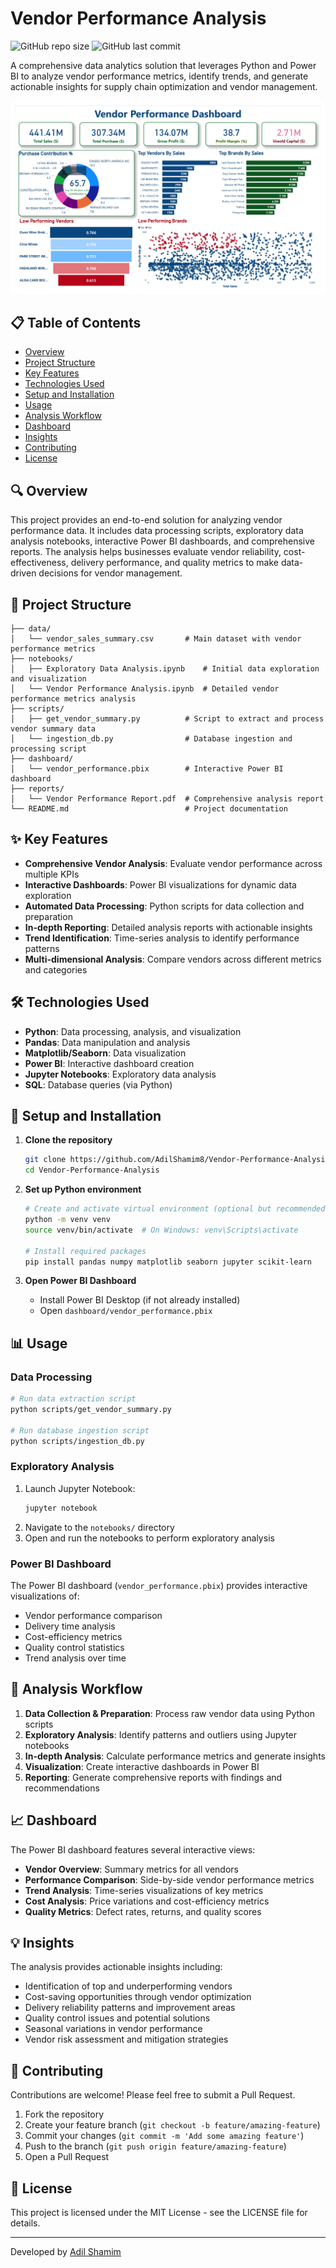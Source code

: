 # Vendor Performance Analysis

![GitHub repo size](https://img.shields.io/github/repo-size/AdilShamim8/Vendor-Performance-Analysis)
![GitHub last commit](https://img.shields.io/github/last-commit/AdilShamim8/Vendor-Performance-Analysis)

A comprehensive data analytics solution that leverages Python and Power BI to analyze vendor performance metrics, identify trends, and generate actionable insights for supply chain optimization and vendor management.

![Vendor Performance Preview](https://github.com/AdilShamim8/Vendor-Performance-Analysis/blob/main/Dashboard/vendor_performance.jpg)

## 📋 Table of Contents

- [Overview](#overview)
- [Project Structure](#project-structure)
- [Key Features](#key-features)
- [Technologies Used](#technologies-used)
- [Setup and Installation](#setup-and-installation)
- [Usage](#usage)
- [Analysis Workflow](#analysis-workflow)
- [Dashboard](#dashboard)
- [Insights](#insights)
- [Contributing](#contributing)
- [License](#license)

## 🔍 Overview

This project provides an end-to-end solution for analyzing vendor performance data. It includes data processing scripts, exploratory data analysis notebooks, interactive Power BI dashboards, and comprehensive reports. The analysis helps businesses evaluate vendor reliability, cost-effectiveness, delivery performance, and quality metrics to make data-driven decisions for vendor management.

## 📂 Project Structure

```
├── data/
│   └── vendor_sales_summary.csv       # Main dataset with vendor performance metrics
├── notebooks/
│   ├── Exploratory Data Analysis.ipynb    # Initial data exploration and visualization
│   └── Vendor Performance Analysis.ipynb  # Detailed vendor performance metrics analysis
├── scripts/
│   ├── get_vendor_summary.py          # Script to extract and process vendor summary data
│   └── ingestion_db.py                # Database ingestion and processing script
├── dashboard/
│   └── vendor_performance.pbix        # Interactive Power BI dashboard
├── reports/
│   └── Vendor Performance Report.pdf  # Comprehensive analysis report
└── README.md                          # Project documentation
```

## ✨ Key Features

- **Comprehensive Vendor Analysis**: Evaluate vendor performance across multiple KPIs
- **Interactive Dashboards**: Power BI visualizations for dynamic data exploration
- **Automated Data Processing**: Python scripts for data collection and preparation
- **In-depth Reporting**: Detailed analysis reports with actionable insights
- **Trend Identification**: Time-series analysis to identify performance patterns
- **Multi-dimensional Analysis**: Compare vendors across different metrics and categories

## 🛠️ Technologies Used

- **Python**: Data processing, analysis, and visualization
- **Pandas**: Data manipulation and analysis
- **Matplotlib/Seaborn**: Data visualization
- **Power BI**: Interactive dashboard creation
- **Jupyter Notebooks**: Exploratory data analysis
- **SQL**: Database queries (via Python)

## 🚀 Setup and Installation

1. **Clone the repository**
   ```bash
   git clone https://github.com/AdilShamim8/Vendor-Performance-Analysis.git
   cd Vendor-Performance-Analysis
   ```

2. **Set up Python environment**
   ```bash
   # Create and activate virtual environment (optional but recommended)
   python -m venv venv
   source venv/bin/activate  # On Windows: venv\Scripts\activate
   
   # Install required packages
   pip install pandas numpy matplotlib seaborn jupyter scikit-learn
   ```

3. **Open Power BI Dashboard**
   - Install Power BI Desktop (if not already installed)
   - Open `dashboard/vendor_performance.pbix`

## 📊 Usage

### Data Processing

```bash
# Run data extraction script
python scripts/get_vendor_summary.py

# Run database ingestion script
python scripts/ingestion_db.py
```

### Exploratory Analysis

1. Launch Jupyter Notebook:
   ```bash
   jupyter notebook
   ```
2. Navigate to the `notebooks/` directory
3. Open and run the notebooks to perform exploratory analysis

### Power BI Dashboard

The Power BI dashboard (`vendor_performance.pbix`) provides interactive visualizations of:
- Vendor performance comparison
- Delivery time analysis
- Cost-efficiency metrics
- Quality control statistics
- Trend analysis over time

## 🔄 Analysis Workflow

1. **Data Collection & Preparation**: Process raw vendor data using Python scripts
2. **Exploratory Analysis**: Identify patterns and outliers using Jupyter notebooks
3. **In-depth Analysis**: Calculate performance metrics and generate insights
4. **Visualization**: Create interactive dashboards in Power BI
5. **Reporting**: Generate comprehensive reports with findings and recommendations

## 📈 Dashboard

The Power BI dashboard features several interactive views:
- **Vendor Overview**: Summary metrics for all vendors
- **Performance Comparison**: Side-by-side vendor performance metrics
- **Trend Analysis**: Time-series visualizations of key metrics
- **Cost Analysis**: Price variations and cost-efficiency metrics
- **Quality Metrics**: Defect rates, returns, and quality scores

## 💡 Insights

The analysis provides actionable insights including:
- Identification of top and underperforming vendors
- Cost-saving opportunities through vendor optimization
- Delivery reliability patterns and improvement areas
- Quality control issues and potential solutions
- Seasonal variations in vendor performance
- Vendor risk assessment and mitigation strategies

## 🤝 Contributing

Contributions are welcome! Please feel free to submit a Pull Request.

1. Fork the repository
2. Create your feature branch (`git checkout -b feature/amazing-feature`)
3. Commit your changes (`git commit -m 'Add some amazing feature'`)
4. Push to the branch (`git push origin feature/amazing-feature`)
5. Open a Pull Request

## 📄 License

This project is licensed under the MIT License - see the LICENSE file for details.

---

Developed by [Adil Shamim](https://github.com/AdilShamim8)
